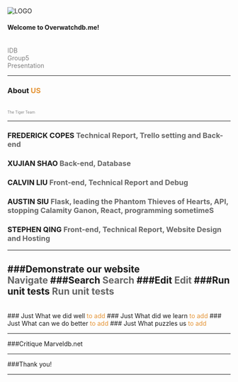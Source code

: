![LOGO](https://raw.githubusercontent.com/XS2929/idb/master/static/gitpitch_pic/logo.png)

#### Welcome to Overwatchdb.me!
<br>
<span style="color:gray">IDB</span>
<br>
<span style="color:gray">Group5</span>
<br>
<span style="color:gray">Presentation</span>

---

### About <span style="color: #e49436; text-transform: none">US</span>
<br>
<span style="color:gray; font-size:0.6em;">The Tiger Team</span>

---
### FREDERICK COPES <span style="color: #666666"> Technical Report, Trello setting and Back-end</span>

### XUJIAN SHAO <span style="color: #666666"> Back-end, Database</span>

### CALVIN LIU <span style="color: #666666">Front-end, Technical Report and Debug</span>

### AUSTIN SIU <span style="color: #666666"> Flask, leading the Phantom Thieves of Hearts, API, stopping Calamity Ganon, React, programming sometimeS</span>

### STEPHEN QING <span style="color: #666666"> Front-end, Technical Report, Website Design and Hosting</span>
---


###Demonstrate our website
<br>
<span style="color: #666666">Navigate</span>
###Search
<span style="color: #666666">Search</span>
###Edit
<span style="color: #666666">Edit</span>
###Run unit tests
<span style="color: #666666">Run unit tests</span>
---

<br>
### Just <span style="color: #">What we did well</span>
<span style="color: #e49436">to add</span>
### Just <span style="color: #">What did we learn</span>
<span style="color: #e49436">to add</span>
### Just <span style="color: #">What can we do better</span>
<span style="color: #e49436">to add</span>
### Just <span style="color: #">What puzzles us</span>
<span style="color: #e49436">to add</span>

---

###Critique Marveldb.net

---

###Thank you!

---
